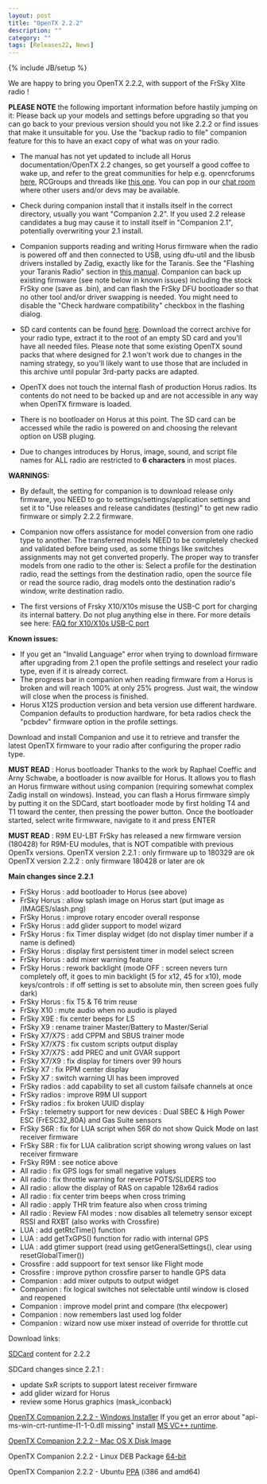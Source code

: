 ```yaml
---
layout: post
title: "OpenTX 2.2.2"
description: ""
category: ""
tags: [Releases22, News]
---
```

{% include JB/setup %}

We are happy to bring you OpenTX 2.2.2, with support of the FrSky Xlite radio !

**PLEASE NOTE** the following important information before hastily jumping on it:
Please back up your models and settings before upgrading so that you can go back to your previous version should you not like 2.2.2 or find issues that make it unsuitable for you. Use the "backup radio to file" companion feature for this to have an exact copy of what was on your radio.

- The manual has not yet updated to include all Horus documentation/OpenTX 2.2 changes, so get yourself a good coffee to wake up, and refer to the great communities for help e.g. openrcforums [here](http://openrcforums.com/forum/viewforum.php?f=45), RCGroups and threads like [this one](https://www.rcgroups.com/forums/showthread.php?2823315-OpenTx-2-2). You can pop in our [chat room](http://opentx.rocket.chat) where other users and/or devs may be available.

- Check during companion install that it installs itself in the correct directory, usually you want "Companion 2.2". If you used 2.2 release candidates a bug may cause it to install itself in "Companion 2.1", potentially overwriting your 2.1 install.

- Companion supports reading and writing Horus firmware when the radio is powered off and then connected to USB, using dfu-util and the libusb drivers installed by Zadig, exactly like for the Taranis. See the "Flashing your Taranis Radio" section in [this manual](https://opentx.gitbooks.io/manual-for-opentx-2-2/content/companion-introduction.html). Companion can back up existing firmware (see note below in known issues) including the stock FrSky one (save as .bin), and can flash the FrSky DFU bootloader so that no other tool and/or driver swapping is needed. You might need to disable the "Check hardware compatibility" checkbox in the flashing dialog.

- SD card contents can be found [here](http://downloads.open-tx.org/2.2/sdcard/). Download the correct archive for your radio type, extract it to the root of an empty SD card and you'll have all needed files. Please note that some existing OpenTX sound packs that where designed for 2.1 won't work due to changes in the naming strategy, so you'll likely want to use those that are included in this archive until popular 3rd-party packs are adapted.

- OpenTX does not touch the internal flash of production Horus radios. Its contents do not need to be backed up and are not accessible in any way when OpenTX firmware is loaded.

- There is no bootloader on Horus at this point. The SD card can be accessed while the radio is powered on and choosing the relevant option on USB pluging.

- Due to changes introduces by Horus, image, sound, and script file names for ALL radio are restricted to **6 characters** in most places.

**WARNINGS:**

- By default, the setting for companion is to download release only firmware, you NEED to go to settings/settings/application settings and set it to "Use releases and release candidates (testing)" to get new radio firmware or simply 2.2.2 firmware.

- Companion now offers assistance for model conversion from one radio type to another. The transferred models NEED to be completely checked and validated before being used, as some things like switches assignments may not get converted properly. The proper way to transfer models from one radio to the other is: Select a profile for the destination radio, read the settings from the destination radio, open the source file or read the source radio, drag models onto the destination radio's window, write destination radio.

- The first versions of Frsky X10/X10s misuse the USB-C port for charging its internal battery. Do not plug anything else in there. For more details see here: [FAQ for X10/X10s USB-C port](https://opentx.gitbooks.io/manual-for-opentx-2-2/faq.html#usb-c-port-on-the-frsky-x10-and-x10s)

**Known issues:**

- If you get an "Invalid Language" error when trying to download firmware after upgrading from 2.1 open the profile settings and reselect your radio type, even if it is already correct.
- The progress bar in companion when reading firmware from a Horus is broken and will reach 100% at only 25% progress. Just wait, the window will close when the process is finished.
- Horus X12S production version and beta version use different hardware. Companion defaults to production hardware, for beta radios check the "pcbdev" firmware option in the profile settings.

Download and install Companion and use it to retrieve and transfer the latest OpenTX firmware to your radio after configuring the proper radio type.

**MUST READ** : Horus bootloader
Thanks to the work by Raphael Coeffic and Arny Schwabe, a bootloader is now availble for Horus. It allows you to flash an Horus firmware without using companion (requiring somewhat complex Zadig install on windows). Instead, you can flash a Horus firmware simply by putting it on the SDCard, start bootloader mode by first holding T4 and T1 toward the center, then pressing the power button. Once the bootloader started, select write firmwware, navigate to it and press ENTER

**MUST READ** : R9M EU-LBT
FrSky has released a new firmware version (180428) for R9M-EU modules, that is NOT compatible with previous OpenTx versions.
OpenTX version 2.2.1 : only firmware up to 180329 are ok
OpenTX version 2.2.2 : only firmware 180428 or later are ok

**Main changes since 2.2.1**
- FrSky Horus : add bootloader to Horus (see above)
- FrSky Horus : allow splash image on Horus start (put image as /IMAGES/slash.png)
- FrSky Horus : improve rotary encoder overall response
- FrSky Horus : add glider support to model wizard
- FrSky Horus : fix Timer display widget (do not display timer number if a name is defined)
- FrSky Horus : display first persistent timer in model select screen
- FrSky Horus : add mixer warning feature
- FrSky Horus : rework backlight (mode OFF : screen nevers turn completely off, it goes to min backlight (5 for x12, 45 for x10), mode keys/controls : if off setting is set to absolute min, then screen goes fully dark)
- FrSky Horus : fix T5 & T6 trim reuse
- FrSky X10 : mute audio when no audio is played
- FrSky X9E : fix center beeps for LS
- FrSky X9 : rename trainer Master/Battery to Master/Serial
- FrSky X7/X7S : add CPPM and SBUS trainer mode
- FrSky X7/X7S : fix custom scripts output display
- FrSky X7/X7S : add PREC and unit GVAR support
- FrSky X7/X9 : fix display for timers over 99 hours
- FrSky X7 : fix PPM center display
- FrSky X7 : switch warning UI has been improved
- FrSky radios : add capability to set all custom failsafe channels at once
- FrSky radios : improve R9M UI support
- FrSky radios : fix broken UUID display
- FrSky : telemetry support for new devices : Dual SBEC & High Power ESC (FrESC32_80A) and Gas Suite sensors
- FrSky S6R : fix for LUA script when S6R do not show Quick Mode on last receiver firmware
- FrSky S8R : fix for LUA calibration script showing wrong values on last receiver firmware
- FrSky R9M : see notice above
- All radio : fix GPS logs for small negative values
- All radio : fix throttle warning for reverse POTS/SLIDERS too
- All radio : allow the display of RAS on capable 128x64 radios
- All radio : fix center trim beeps when cross triming
- All radio : apply THR trim feature also when cross triming
- All radio : Review FAI modes : now disables all telemetry sensor except RSSI and RXBT (also works with Crossfire)
- LUA : add getRtcTime() function
- LUA : add getTxGPS() function for radio with internal GPS
- LUA : add gtimer support (read using getGeneralSettings(), clear using resetGlobalTimer())
- Crossfire : add suppoort for text sensor like Flight mode
- Crossfire : improve python crossfire parser to handle GPS data
- Companion : add mixer outputs to output widget
- Companion : fix logical switches not selectable until window is closed and reopened
- Companion : improve model print and compare (thx elecpower)
- Companion : now remembers last used log folder
- Companion : wizard now use mixer instead of override for throttle cut

Download links:

[SDCard](http://downloads.open-tx.org/2.2/sdcard/) content for 2.2.2

SDCard changes since 2.2.1 :
- update SxR scripts to support latest receiver firmware
- add glider wizard for Horus
- review some Horus graphics (mask_iconback)


[OpenTX Companion 2.2.2 - Windows Installer](https://downloads.open-tx.org/2.2/companion/windows/companion-windows-2.2.2.exe)
If you get an error about "api-ms-win-crt-runtime-I1-1-0.dll missing" install [MS VC++ runtime](https://support.microsoft.com/en-us/help/2999226/update-for-universal-c-runtime-in-windows).

[OpenTX Companion 2.2.2 - Mac OS X Disk Image](https://downloads.open-tx.org/2.2/companion/macosx/opentx-companion-2.2.2.dmg)

OpenTX Companion 2.2.2 - Linux DEB Package [64-bit](https://downloads.open-tx.org/2.2/companion/linux/companion22_2.2.2_amd64.deb)

OpenTX Companion 2.2.2 - Ubuntu [PPA](https://launchpad.net/~opentx-test/+archive/ubuntu/rel/+packages) (i386 and amd64)

